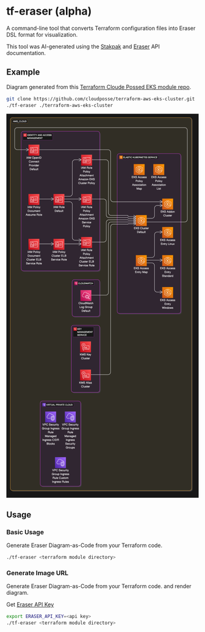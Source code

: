 # tf-eraser (alpha)

A command-line tool that converts Terraform configuration files into Eraser DSL format for visualization.

This tool was AI-generated using the [Stakpak](https://apiv2.stakpak.dev/docs) and [Eraser](https://docs.eraser.io/reference/getting-started) API documentation.

## Example

Diagram generated from this [Terraform Cloude Possed EKS module repo](https://github.com/cloudposse/terraform-aws-eks-cluster).

```bash
git clone https://github.com/cloudposse/terraform-aws-eks-cluster.git
./tf-eraser ./terraform-aws-eks-cluster
```

![Sample Diagram](./example-diagram.png)

## Usage

### Basic Usage

Generate Eraser Diagram-as-Code from your Terraform code.

```bash
./tf-eraser <terraform module directory>
```

### Generate Image URL

Generate Eraser Diagram-as-Code from your Terraform code. and render diagram.

Get [Eraser API Key](https://docs.eraser.io/reference/api-token)

```bash
export ERASER_API_KEY=<api key>
./tf-eraser <terraform module directory>
```
